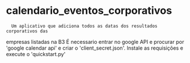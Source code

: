 # calendario_eventos_corporativos

      Um aplicativo que adiciona todos as datas dos resultados corporativos das
empresas listadas na B3
      É necessario entrar no google API e procurar por 'google calendar api' e criar
o 'client_secret.json'.
      Instale as requisições e execute o 'quickstart.py'
